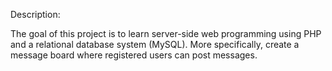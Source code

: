 Description:

The goal of this project is to learn server-side web programming using PHP and a relational database system (MySQL). More specifically, create a message board where registered users can post messages.
